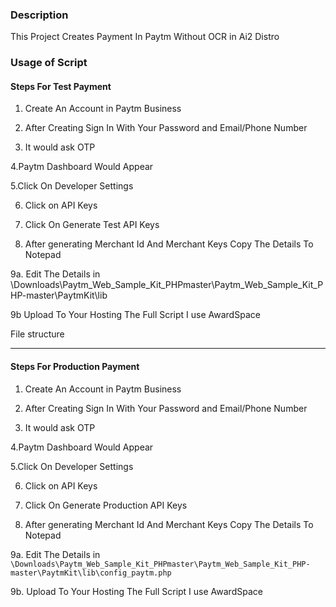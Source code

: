 ### Description 
This Project Creates Payment In Paytm Without OCR in Ai2 Distro



### Usage of Script
#### Steps For Test Payment

1. Create An Account in Paytm Business


2. After Creating Sign In With Your Password and Email/Phone Number
 

3. It would ask OTP 


4.Paytm Dashboard Would Appear


5.Click On Developer Settings


6. Click on API Keys 


7. Click On Generate Test API Keys 


8. After generating Merchant Id And Merchant Keys 
Copy The Details To Notepad 

9a. Edit The Details in \Downloads\Paytm_Web_Sample_Kit_PHPmaster\Paytm_Web_Sample_Kit_PHP-master\PaytmKit\lib


9b Upload To Your Hosting The Full Script
I use AwardSpace 

File structure
 
<hr>

#### Steps For Production Payment
1. Create An Account in Paytm Business

2. After Creating Sign In With Your Password and Email/Phone Number


3. It would ask OTP 


4.Paytm Dashboard Would Appear


5.Click On Developer Settings


6. Click on API Keys 


7. Click On Generate Production API Keys 


8. After generating Merchant Id And Merchant Keys 
Copy The Details To Notepad 

9a. Edit The Details in `\Downloads\Paytm_Web_Sample_Kit_PHPmaster\Paytm_Web_Sample_Kit_PHP-master\PaytmKit\lib\config_paytm.php`


9b. Upload To Your Hosting The Full Script
I use AwardSpace 
